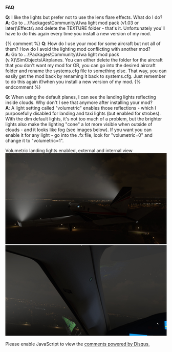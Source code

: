 
**FAQ**

**Q**: I like the lights but prefer not to use the lens flare effects. What do I do?<br>
**A**: Go to ...\Packages\Community\Uwa light mod pack (v1.03 or later)\Effects\ and delete the TEXTURE folder - that's it. Unfortunately you'll have to do this again every time you install a new version of my mod.

{% comment %}
**Q**: How do I use your mod for some aircraft but not all of them? How do I avoid the lighting mod conflicting with another mod?<br>
**A**: Go to ...\Packages\Community\Uwa light mod pack (v.X)\SimObjects\Airplanes. You can either delete the folder for the aircraft that you don't want my mod for OR, you can go into the desired aircraft folder and rename the systems.cfg file to something else. That way, you can easily get the mod back by renaming it back to systems.cfg. Just remember to do this again if/when you install a new version of my mod.
{% endcomment %}

**Q**: When using the default planes, I can see the landing lights reflecting inside clouds. Why don't I see that anymore after installing your mod?  
**A**: A light setting called "volumetric" enables those reflections - which I purposefully disabled for landing and taxi lights (but enabled for strobes). With the dim default lights, it's not too much of a problem, but the brighter lights also make the lighting "cone" a lot more visible when outside of clouds - and it looks like fog (see images below). If you want you can enable it for any light - go into the .fx file, look for "volumetric=0" and change it to "volumetric=1".

Volumetric landing lights enabled, external and internal view
<br>
![Volumetric1](https://github.com/Uwajimaya/FS2020/raw/gh-pages/images/Volumetric1.jpg)
![Volumetric2](https://github.com/Uwajimaya/FS2020/raw/gh-pages/images/Volumetric2.jpg)


<div id="disqus_thread"></div>
<script>

/**
*  RECOMMENDED CONFIGURATION VARIABLES: EDIT AND UNCOMMENT THE SECTION BELOW TO INSERT DYNAMIC VALUES FROM YOUR PLATFORM OR CMS.
*  LEARN WHY DEFINING THESE VARIABLES IS IMPORTANT: https://disqus.com/admin/universalcode/#configuration-variables*/
/*
var disqus_config = function () {
this.page.url = PAGE_URL;  // Replace PAGE_URL with your page's canonical URL variable
this.page.identifier = '1234567'; // Replace PAGE_IDENTIFIER with your page's unique identifier variable
};
*/
(function() { // DON'T EDIT BELOW THIS LINE
var d = document, s = d.createElement('script');
s.src = 'https://https-uwa-lights.disqus.com/embed.js';
s.setAttribute('data-timestamp', +new Date());
(d.head || d.body).appendChild(s);
})();
</script>
<noscript>Please enable JavaScript to view the <a href="https://disqus.com/?ref_noscript">comments powered by Disqus.</a></noscript>
